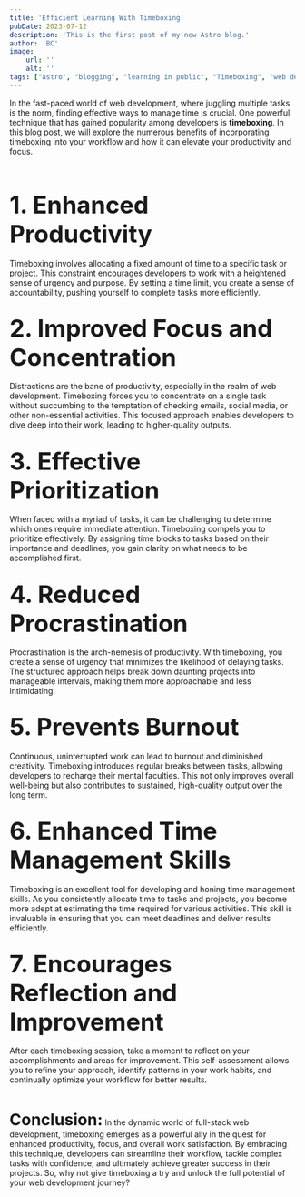 ```yaml
---
title: 'Efficient Learning With Timeboxing'
pubDate: 2023-07-12
description: 'This is the first post of my new Astro blog.'
author: 'BC'
image:
    url: ''
    alt: ''
tags: ["astro", "blogging", "learning in public", "Timeboxing", "web development"]
---
```


In the fast-paced world of web development, where juggling multiple tasks is the norm, finding effective ways to manage time is crucial. One powerful technique that has gained popularity among developers is **timeboxing**. In this blog post, we will explore the numerous benefits of incorporating timeboxing into your workflow and how it can elevate your productivity and focus.

<br>

## <span style="font-size: 2em;">1. Enhanced Productivity</span>

   Timeboxing involves allocating a fixed amount of time to a specific task or project. This constraint encourages developers to work with a heightened sense of urgency and purpose. By setting a time limit, you create a sense of accountability, pushing yourself to complete tasks more efficiently.

## <span style="font-size: 2em;">2. Improved Focus and Concentration</span>
   Distractions are the bane of productivity, especially in the realm of web development. Timeboxing forces you to concentrate on a single task without succumbing to the temptation of checking emails, social media, or other non-essential activities. This focused approach enables developers to dive deep into their work, leading to higher-quality outputs.

## <span style="font-size: 2em;">3. Effective Prioritization</span>
   When faced with a myriad of tasks, it can be challenging to determine which ones require immediate attention. Timeboxing compels you to prioritize effectively. By assigning time blocks to tasks based on their importance and deadlines, you gain clarity on what needs to be accomplished first.

## <span style="font-size: 2em;">4. Reduced Procrastination</span>
   Procrastination is the arch-nemesis of productivity. With timeboxing, you create a sense of urgency that minimizes the likelihood of delaying tasks. The structured approach helps break down daunting projects into manageable intervals, making them more approachable and less intimidating.

## <span style="font-size: 2em;">5. Prevents Burnout</span>
   Continuous, uninterrupted work can lead to burnout and diminished creativity. Timeboxing introduces regular breaks between tasks, allowing developers to recharge their mental faculties. This not only improves overall well-being but also contributes to sustained, high-quality output over the long term.

## <span style="font-size: 2em;">6. Enhanced Time Management Skills</span>
   Timeboxing is an excellent tool for developing and honing time management skills. As you consistently allocate time to tasks and projects, you become more adept at estimating the time required for various activities. This skill is invaluable in ensuring that you can meet deadlines and deliver results efficiently.

## <span style="font-size: 2em;">7. Encourages Reflection and Improvement</span>
   After each timeboxing session, take a moment to reflect on your accomplishments and areas for improvement. This self-assessment allows you to refine your approach, identify patterns in your work habits, and continually optimize your workflow for better results.

<br>

<span style="font-size: 2em;">**Conclusion:**</span>
In the dynamic world of full-stack web development, timeboxing emerges as a powerful ally in the quest for enhanced productivity, focus, and overall work satisfaction. By embracing this technique, developers can streamline their workflow, tackle complex tasks with confidence, and ultimately achieve greater success in their projects. So, why not give timeboxing a try and unlock the full potential of your web development journey?
